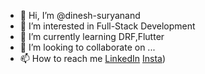 - 👋 Hi, I’m @dinesh-suryanand
- 👀 I’m interested in Full-Stack Development
- 🌱 I’m currently learning DRF,Flutter
- 💞️ I’m looking to collaborate on ...
- 📫 How to reach me [LinkedIn](https://www.linkedin.com/in/dinesh-suryanand/) [Insta](https://www.instagram.com/i_dineshsuryanand/))

<!---
dinesh-suryanand/dinesh-suryanand is a ✨ special ✨ repository because its `README.md` (this file) appears on your GitHub profile.
You can click the Preview link to take a look at your changes.
--->
